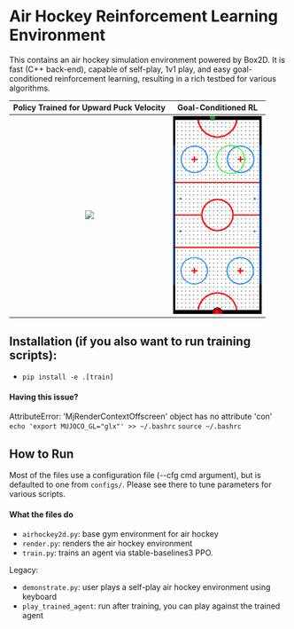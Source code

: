 # Air Hockey Reinforcement Learning Environment

This contains an air hockey simulation environment powered by Box2D. It is fast (C++ back-end), capable of self-play, 1v1 play, and easy goal-conditioned reinforcement learning, resulting in a rich testbed for various algorithms.


Policy Trained for Upward Puck Velocity |  Goal-Conditioned RL
:-------------------------:|:-------------------------:
![](assets/puck_vel.gif)  |  ![](assets/puck_goal_pos.gif)

## Installation (if you also want to run training scripts):
- `pip install -e .[train]`

#### Having this issue?
AttributeError: 'MjRenderContextOffscreen' object has no attribute 'con'
`echo 'export MUJOCO_GL="glx"' >> ~/.bashrc`
`source ~/.bashrc`

## How to Run
Most of the files use a configuration file (--cfg cmd argument), but is defaulted to one from `configs/`. Please see there to tune parameters for various scripts.
#### What the files do
- `airhockey2d.py`: base gym environment for air hockey
- `render.py`: renders the air hockey environment
- `train.py`: trains an agent via stable-baselines3 PPO.

Legacy:
- `demonstrate.py`: user plays a self-play air hockey environment using keyboard
- `play_trained_agent`: run after training, you can play against the trained agent
